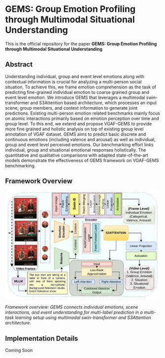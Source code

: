 # GEMS: Group Emotion Profiling through Multimodal Situational Understanding

This is the official repository for the paper **GEMS: Group Emotion Profiling through Multimodal Situational Understanding**

## Abstract

Understanding individual, group and event level emotions along with contextual information is crucial for analyzing a multi-person social situation. To achieve this, we frame emotion comprehension as the task of predicting fine-grained individual emotion to coarse grained group and event level emotion. We introduce GEMS that leverages a multimodal swin-transformer and S3Attention based architecture, which processes an input scene, group members, and context information to generate joint predictions. Existing multi-person emotion related benchmarks mainly focus on atomic interactions primarily based on emotion perception over time and group level. To this end, we extend and propose VGAF-GEMS to provide more fine grained and holistic analysis on top of existing group level annotation of VGAF dataset. GEMS aims to predict basic discrete and continuous emotions (including valence and arousal) as well as individual, group and event level perceived emotions. Our benchmarking effort links individual, group and situational emotional responses holistically. The quantitative and qualitative comparisons with adapted state-of-the-art models demonstrate the effectiveness of GEMS framework on VGAF-GEMS benchmarking.

## Framework Overview

![GEMS Framework](assets/fig3.png)

*Framework overview: GEMS connects individual emotions, scene interactions, and event understanding for multi-label prediction in a multi-task learning setup using multimodal swin-transformer and S3Attention architecture.*

## Implementation Details

Coming Soon
